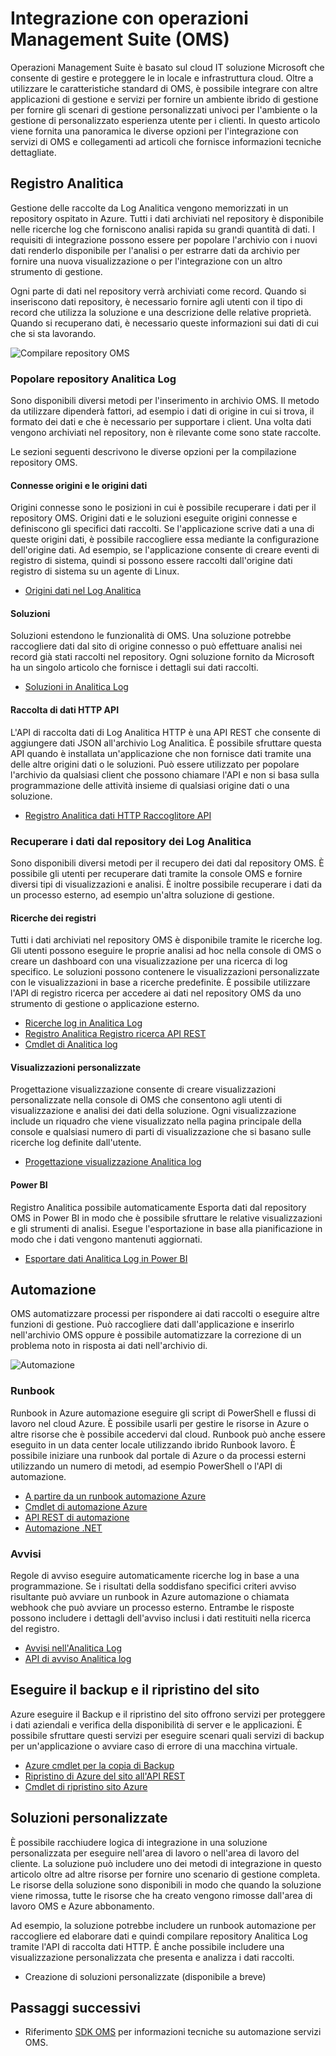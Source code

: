 <properties
   pageTitle="Integrazione con operazioni Management Suite (OMS) | Microsoft Azure"
   description="Oltre a utilizzare le caratteristiche standard di OMS, è possibile integrare con altre applicazioni di gestione e servizi per fornire un ambiente ibrido di gestione per fornire gli scenari di gestione personalizzati univoci per l'ambiente o la gestione di personalizzato esperienza utente per i clienti.  In questo articolo viene fornita una panoramica le diverse opzioni per l'integrazione con OMS e collegamenti ad articoli che fornisce informazioni tecniche dettagliate."
   services="operations-management-suite"
   documentationCenter=""
   authors="bwren"
   manager="jwhit"
   editor="tysonn" />
<tags
   ms.service="operations-management-suite"
   ms.devlang="na"
   ms.topic="article"
   ms.tgt_pltfrm="na"
   ms.workload="infrastructure-services"
   ms.date="09/23/2016"
   ms.author="bwren" />

# <a name="integrating-with-operations-management-suite-oms"></a>Integrazione con operazioni Management Suite (OMS)

Operazioni Management Suite è basato sul cloud IT soluzione Microsoft che consente di gestire e proteggere le in locale e infrastruttura cloud.  Oltre a utilizzare le caratteristiche standard di OMS, è possibile integrare con altre applicazioni di gestione e servizi per fornire un ambiente ibrido di gestione per fornire gli scenari di gestione personalizzati univoci per l'ambiente o la gestione di personalizzato esperienza utente per i clienti.  In questo articolo viene fornita una panoramica le diverse opzioni per l'integrazione con servizi di OMS e collegamenti ad articoli che fornisce informazioni tecniche dettagliate. 



## <a name="log-analytics"></a>Registro Analitica
Gestione delle raccolte da Log Analitica vengono memorizzati in un repository ospitato in Azure.  Tutti i dati archiviati nel repository è disponibile nelle ricerche log che forniscono analisi rapida su grandi quantità di dati.  I requisiti di integrazione possono essere per popolare l'archivio con i nuovi dati renderlo disponibile per l'analisi o per estrarre dati da archivio per fornire una nuova visualizzazione o per l'integrazione con un altro strumento di gestione.

Ogni parte di dati nel repository verrà archiviati come record.  Quando si inseriscono dati repository, è necessario fornire agli utenti con il tipo di record che utilizza la soluzione e una descrizione delle relative proprietà.  Quando si recuperano dati, è necessario queste informazioni sui dati di cui che si sta lavorando.

![Compilare repository OMS](media/operations-management-suite-integration/repository.png)


### <a name="populate-the-log-analytics-repository"></a>Popolare repository Analitica Log
Sono disponibili diversi metodi per l'inserimento in archivio OMS.  Il metodo da utilizzare dipenderà fattori, ad esempio i dati di origine in cui si trova, il formato dei dati e che è necessario per supportare i client.  Una volta dati vengono archiviati nel repository, non è rilevante come sono state raccolte.

Le sezioni seguenti descrivono le diverse opzioni per la compilazione repository OMS.

#### <a name="connected-sources-and-data-sources"></a>Connesse origini e le origini dati 
Origini connesse sono le posizioni in cui è possibile recuperare i dati per il repository OMS.  Origini dati e le soluzioni eseguite origini connesse e definiscono gli specifici dati raccolti.  Se l'applicazione scrive dati a una di queste origini dati, è possibile raccogliere essa mediante la configurazione dell'origine dati.  Ad esempio, se l'applicazione consente di creare eventi di registro di sistema, quindi si possono essere raccolti dall'origine dati registro di sistema su un agente di Linux.

- [Origini dati nel Log Analitica](../log-analytics/log-analytics-data-sources.md)

#### <a name="solutions"></a>Soluzioni

Soluzioni estendono le funzionalità di OMS.  Una soluzione potrebbe raccogliere dati dal sito di origine connesso o può effettuare analisi nei record già stati raccolti nel repository.  Ogni soluzione fornito da Microsoft ha un singolo articolo che fornisce i dettagli sui dati raccolti.

- [Soluzioni in Analitica Log](../log-analytics/log-analytics-add-solutions.md)



#### <a name="http-data-collector-api"></a>Raccolta di dati HTTP API

L'API di raccolta dati di Log Analitica HTTP è una API REST che consente di aggiungere dati JSON all'archivio Log Analitica.  È possibile sfruttare questa API quando è installata un'applicazione che non fornisce dati tramite una delle altre origini dati o le soluzioni.  Può essere utilizzato per popolare l'archivio da qualsiasi client che possono chiamare l'API e non si basa sulla programmazione delle attività insieme di qualsiasi origine dati o una soluzione.

- [Registro Analitica dati HTTP Raccoglitore API](../log-analytics/log-analytics-data-collector-api.md)


### <a name="retrieve-data-from-the-log-analytics-repository"></a>Recuperare i dati dal repository dei Log Analitica

Sono disponibili diversi metodi per il recupero dei dati dal repository OMS.  È possibile gli utenti per recuperare dati tramite la console OMS e fornire diversi tipi di visualizzazioni e analisi.  È inoltre possibile recuperare i dati da un processo esterno, ad esempio un'altra soluzione di gestione.

#### <a name="log-searches"></a>Ricerche dei registri

Tutti i dati archiviati nel repository OMS è disponibile tramite le ricerche log.  Gli utenti possono eseguire le proprie analisi ad hoc nella console di OMS o creare un dashboard con una visualizzazione per una ricerca di log specifico.  Le soluzioni possono contenere le visualizzazioni personalizzate con le visualizzazioni in base a ricerche predefinite.  È possibile utilizzare l'API di registro ricerca per accedere ai dati nel repository OMS da uno strumento di gestione o applicazione esterno.  

- [Ricerche log in Analitica Log](../log-analytics/log-analytics-log-searches.md)
- [Registro Analitica Registro ricerca API REST](../log-analytics/log-analytics-log-search-api.md)
- [Cmdlet di Analitica log](https://msdn.microsoft.com/library/mt188224.aspx)



#### <a name="custom-views"></a>Visualizzazioni personalizzate 
Progettazione visualizzazione consente di creare visualizzazioni personalizzate nella console di OMS che consentono agli utenti di visualizzazione e analisi dei dati della soluzione.  Ogni visualizzazione include un riquadro che viene visualizzato nella pagina principale della console e qualsiasi numero di parti di visualizzazione che si basano sulle ricerche log definite dall'utente.
  
- [Progettazione visualizzazione Analitica log](../log-analytics/log-analytics-view-designer.md)


#### <a name="power-bi"></a>Power BI

Registro Analitica possibile automaticamente Esporta dati dal repository OMS in Power BI in modo che è possibile sfruttare le relative visualizzazioni e gli strumenti di analisi.  Esegue l'esportazione in base alla pianificazione in modo che i dati vengono mantenuti aggiornati. 

- [Esportare dati Analitica Log in Power BI](../log-analytics/log-analytics-powerbi.md)




## <a name="automation"></a>Automazione

OMS automatizzare processi per rispondere ai dati raccolti o eseguire altre funzioni di gestione.  Può raccogliere dati dall'applicazione e inserirlo nell'archivio OMS oppure è possibile automatizzare la correzione di un problema noto in risposta ai dati nell'archivio di. 

![Automazione](media/operations-management-suite-integration/automate.png)

### <a name="runbooks"></a>Runbook

Runbook in Azure automazione eseguire gli script di PowerShell e flussi di lavoro nel cloud Azure.  È possibile usarli per gestire le risorse in Azure o altre risorse che è possibile accedervi dal cloud.  Runbook può anche essere eseguito in un data center locale utilizzando ibrido Runbook lavoro.  È possibile iniziare una runbook dal portale di Azure o da processi esterni utilizzando un numero di metodi, ad esempio PowerShell o l'API di automazione.

- [A partire da un runbook automazione Azure](../automation/automation-starting-a-runbook.md)
- [Cmdlet di automazione Azure](https://msdn.microsoft.com/library/dn690262.aspx)
- [API REST di automazione](https://msdn.microsoft.com/library/mt662285.aspx)
- [Automazione .NET](https://msdn.microsoft.com//library/mt465763.aspx)

### <a name="alerts"></a>Avvisi

Regole di avviso eseguire automaticamente ricerche log in base a una programmazione.  Se i risultati della soddisfano specifici criteri avviso risultante può avviare un runbook in Azure automazione o chiamata webhook che può avviare un processo esterno.  Entrambe le risposte possono includere i dettagli dell'avviso inclusi i dati restituiti nella ricerca del registro.

- [Avvisi nell'Analitica Log](../log-analytics/log-analytics-alerts.md)
- [API di avviso Analitica log](../log-analytics/log-analytics-api-alerts.md)


## <a name="backup-and-site-recovery"></a>Eseguire il backup e il ripristino del sito

Azure eseguire il Backup e il ripristino del sito offrono servizi per proteggere i dati aziendali e verifica della disponibilità di server e le applicazioni.  È possibile sfruttare questi servizi per eseguire scenari quali servizi di backup per un'applicazione o avviare caso di errore di una macchina virtuale.

- [Azure cmdlet per la copia di Backup](https://msdn.microsoft.com/library/mt619253.aspx)
- [Ripristino di Azure del sito all'API REST](https://msdn.microsoft.com/library/azure/mt750497.aspx)
- [Cmdlet di ripristino sito Azure](https://msdn.microsoft.com/library/mt637930.aspx)

## <a name="custom-solutions"></a>Soluzioni personalizzate

È possibile racchiudere logica di integrazione in una soluzione personalizzata per eseguire nell'area di lavoro o nell'area di lavoro del cliente.  La soluzione può includere uno dei metodi di integrazione in questo articolo oltre ad altre risorse per fornire uno scenario di gestione completa.  Le risorse della soluzione sono disponibili in modo che quando la soluzione viene rimossa, tutte le risorse che ha creato vengono rimosse dall'area di lavoro OMS e Azure abbonamento.

Ad esempio, la soluzione potrebbe includere un runbook automazione per raccogliere ed elaborare dati e quindi compilare repository Analitica Log tramite l'API di raccolta dati HTTP.  È anche possibile includere una visualizzazione personalizzata che presenta e analizza i dati raccolti.  

- Creazione di soluzioni personalizzate (disponibile a breve)    

## <a name="next-steps"></a>Passaggi successivi
- Riferimento [SDK OMS](operations-management-suite-sdk.md) per informazioni tecniche su automazione servizi OMS.  
